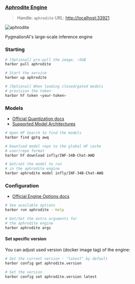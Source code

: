 ### [Aphrodite Engine](https://github.com/PygmalionAI/aphrodite-engine)

> Handle: `aphrodite`
> URL: [http://localhost:33921](http://localhost:33921)

![aphrodite](https://raw.githubusercontent.com/PygmalionAI/aphrodite-engine/main/assets/aphrodite.png)

PygmalionAI's large-scale inference engine

### Starting

```bash
# [Optional] pre-pull the image, ~5GB
harbor pull aphrodite

# Start the service
harbor up aphrodite

# [Optional] When loading closed/gated models
# provision the token
harbor hf token <your-token>
```

### Models

- [Official Quantization docs](https://aphrodite.pygmalion.chat/pages/quantization/support-matrix.html)
- [Supported Model Architectures](https://aphrodite.pygmalion.chat/pages/usage/models.html)

```bash
# Open HF Search to find the models
harbor find gptq awq

# Download model repo to the global HF cache
# user/repo format
harbor hf download infly/INF-34B-Chat-AWQ

# Get/set the model to run
# in the aphrodite engine
harbor aphrodite model infly/INF-34B-Chat-AWQ
```

### Configuration

- [Official Engine Options docs](https://aphrodite.pygmalion.chat/usage/openai/#command-line-arguments-for-the-server)

```bash
# See available options
harbor run aphrodite --help

# Get/Set the extra arguments for
# the aphrodite engine
harbor aphrodite args
```

#### Set specific version

You can adjust used version (docker image tag) of the engine:

```bash
# Get the current version - "latest" by default
harbor config get aphrodite.version

# Set the version
harbor config set aphrodite.version latest
```

